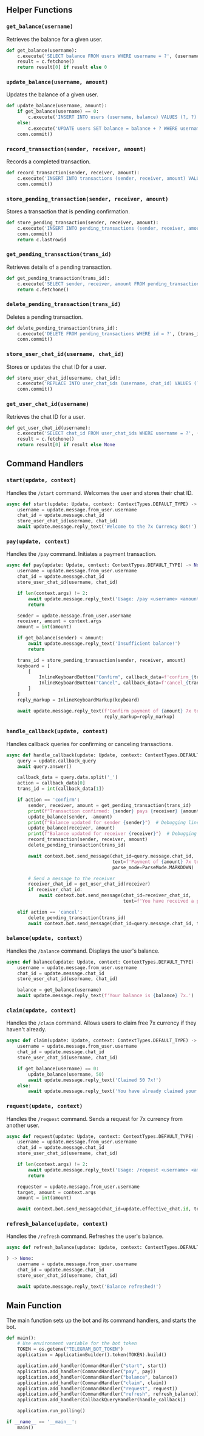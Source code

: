 ## Helper Functions
### `get_balance(username)`
Retrieves the balance for a given user.
```python
def get_balance(username):
    c.execute('SELECT balance FROM users WHERE username = ?', (username,))
    result = c.fetchone()
    return result[0] if result else 0
```

### `update_balance(username, amount)`
Updates the balance of a given user.
```python
def update_balance(username, amount):
    if get_balance(username) == 0:
        c.execute('INSERT INTO users (username, balance) VALUES (?, ?)', (username, amount))
    else:
        c.execute('UPDATE users SET balance = balance + ? WHERE username = ?', (amount, username))
    conn.commit()
```

### `record_transaction(sender, receiver, amount)`
Records a completed transaction.
```python
def record_transaction(sender, receiver, amount):
    c.execute('INSERT INTO transactions (sender, receiver, amount) VALUES (?, ?, ?)', (sender, receiver, amount))
    conn.commit()
```

### `store_pending_transaction(sender, receiver, amount)`
Stores a transaction that is pending confirmation.
```python
def store_pending_transaction(sender, receiver, amount):
    c.execute('INSERT INTO pending_transactions (sender, receiver, amount) VALUES (?, ?, ?)', (sender, receiver, amount))
    conn.commit()
    return c.lastrowid
```

### `get_pending_transaction(trans_id)`
Retrieves details of a pending transaction.
```python
def get_pending_transaction(trans_id):
    c.execute('SELECT sender, receiver, amount FROM pending_transactions WHERE id = ?', (trans_id,))
    return c.fetchone()
```

### `delete_pending_transaction(trans_id)`
Deletes a pending transaction.
```python
def delete_pending_transaction(trans_id):
    c.execute('DELETE FROM pending_transactions WHERE id = ?', (trans_id,))
    conn.commit()
```

### `store_user_chat_id(username, chat_id)`
Stores or updates the chat ID for a user.
```python
def store_user_chat_id(username, chat_id):
    c.execute('REPLACE INTO user_chat_ids (username, chat_id) VALUES (?, ?)', (username, chat_id))
    conn.commit()
```

### `get_user_chat_id(username)`
Retrieves the chat ID for a user.
```python
def get_user_chat_id(username):
    c.execute('SELECT chat_id FROM user_chat_ids WHERE username = ?', (username,))
    result = c.fetchone()
    return result[0] if result else None
```

## Command Handlers
### `start(update, context)`
Handles the `/start` command. Welcomes the user and stores their chat ID.
```python
async def start(update: Update, context: ContextTypes.DEFAULT_TYPE) -> None:
    username = update.message.from_user.username
    chat_id = update.message.chat_id
    store_user_chat_id(username, chat_id)
    await update.message.reply_text('Welcome to the 7x Currency Bot!')
```

### `pay(update, context)`
Handles the `/pay` command. Initiates a payment transaction.
```python
async def pay(update: Update, context: ContextTypes.DEFAULT_TYPE) -> None:
    username = update.message.from_user.username
    chat_id = update.message.chat_id
    store_user_chat_id(username, chat_id)

    if len(context.args) != 2:
        await update.message.reply_text('Usage: /pay <username> <amount>')
        return

    sender = update.message.from_user.username
    receiver, amount = context.args
    amount = int(amount)

    if get_balance(sender) < amount:
        await update.message.reply_text('Insufficient balance!')
        return

    trans_id = store_pending_transaction(sender, receiver, amount)
    keyboard = [
        [
            InlineKeyboardButton("Confirm", callback_data=f'confirm_{trans_id}'),
            InlineKeyboardButton("Cancel", callback_data=f'cancel_{trans_id}')
        ]
    ]
    reply_markup = InlineKeyboardMarkup(keyboard)

    await update.message.reply_text(f'Confirm payment of {amount} 7x to {receiver}?',
                                    reply_markup=reply_markup)
```

### `handle_callback(update, context)`
Handles callback queries for confirming or canceling transactions.
```python
async def handle_callback(update: Update, context: ContextTypes.DEFAULT_TYPE) -> None:
    query = update.callback_query
    await query.answer()

    callback_data = query.data.split('_')
    action = callback_data[0]
    trans_id = int(callback_data[1])

    if action == 'confirm':
        sender, receiver, amount = get_pending_transaction(trans_id)
        print(f"Transaction confirmed: {sender} pays {receiver} {amount} 7x")  # Debugging line
        update_balance(sender, -amount)
        print(f"Balance updated for sender {sender}")  # Debugging line
        update_balance(receiver, amount)
        print(f"Balance updated for receiver {receiver}")  # Debugging line
        record_transaction(sender, receiver, amount)
        delete_pending_transaction(trans_id)

        await context.bot.send_message(chat_id=query.message.chat_id,
                                       text=f'Payment of {amount} 7x to {receiver} confirmed!\nTransaction details:\nSender: {sender}\nReceiver: {receiver}\nAmount: {amount} 7x',
                                       parse_mode=ParseMode.MARKDOWN)

        # Send a message to the receiver
        receiver_chat_id = get_user_chat_id(receiver)
        if receiver_chat_id:
            await context.bot.send_message(chat_id=receiver_chat_id,
                                           text=f'You have received a payment of {amount} 7x from {sender}.\nTransaction details:\nSender: {sender}\nAmount: {amount} 7x')

    elif action == 'cancel':
        delete_pending_transaction(trans_id)
        await context.bot.send_message(chat_id=query.message.chat_id, text='Payment canceled!')
```

### `balance(update, context)`
Handles the `/balance` command. Displays the user's balance.
```python
async def balance(update: Update, context: ContextTypes.DEFAULT_TYPE) -> None:
    username = update.message.from_user.username
    chat_id = update.message.chat_id
    store_user_chat_id(username, chat_id)

    balance = get_balance(username)
    await update.message.reply_text(f'Your balance is {balance} 7x.')
```

### `claim(update, context)`
Handles the `/claim` command. Allows users to claim free 7x currency if they haven't already.
```python
async def claim(update: Update, context: ContextTypes.DEFAULT_TYPE) -> None:
    username = update.message.from_user.username
    chat_id = update.message.chat_id
    store_user_chat_id(username, chat_id)

    if get_balance(username) == 0:
        update_balance(username, 50)
        await update.message.reply_text('Claimed 50 7x!')
    else:
        await update.message.reply_text('You have already claimed your 50 7x!')
```

### `request(update, context)`
Handles the `/request` command. Sends a request for 7x currency from another user.
```python
async def request(update: Update, context: ContextTypes.DEFAULT_TYPE) -> None:
    username = update.message.from_user.username
    chat_id = update.message.chat_id
    store_user_chat_id(username, chat_id)

    if len(context.args) != 2:
        await update.message.reply_text('Usage: /request <username> <amount>')
        return

    requester = update.message.from_user.username
    target, amount = context.args
    amount = int(amount)

    await context.bot.send_message(chat_id=update.effective_chat.id, text=f'{target}, {requester} is requesting {amount} 7x from you!')
```

### `refresh_balance(update, context)`
Handles the `/refresh` command. Refreshes the user's balance.
```python
async def refresh_balance(update: Update, context: ContextTypes.DEFAULT_TYPE

) -> None:
    username = update.message.from_user.username
    chat_id = update.message.chat_id
    store_user_chat_id(username, chat_id)

    await update.message.reply_text('Balance refreshed!')
```

## Main Function
The main function sets up the bot and its command handlers, and starts the bot.
```python
def main():
    # Use environment variable for the bot token
    TOKEN = os.getenv("TELEGRAM_BOT_TOKEN")
    application = ApplicationBuilder().token(TOKEN).build()

    application.add_handler(CommandHandler("start", start))
    application.add_handler(CommandHandler("pay", pay))
    application.add_handler(CommandHandler("balance", balance))
    application.add_handler(CommandHandler("claim", claim))
    application.add_handler(CommandHandler("request", request))
    application.add_handler(CommandHandler("refresh", refresh_balance))
    application.add_handler(CallbackQueryHandler(handle_callback))

    application.run_polling()

if __name__ == '__main__':
    main()
```

